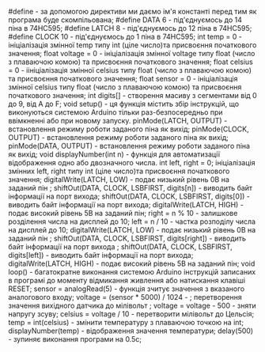 #define - за допомогою директиви ми даємо ім'я константі перед тим як програма буде скомпільована;
#define DATA 6 - під'єднуємось до 14 піна в 74HC595;
#define LATCH 8 - під'єднуємось до 12 піна в 74HC595;
#define CLOCK 10 - під'єднуємось до 1 піна в 74HC595;
int temp = 0 - ініціалізація змінної temp типу int (ціле число)та присвоєння початкового значення;
float voltage = 0 - ініціалізація змінної voltage типу float (число з плаваючою комою) та присвоєння початкового значення;
float celsius = 0 - іініціалізація змінної celsius типу float (число з плаваючою комою) та присвоєння початкового значення; 
float sensor = 0 - ініціалізація змінної celsius типу float (число з плаваючою комою) та присвоєння початкового значення; 
int digits[] - створення масиву з сегментами від 0 до 9, від А до F;
void setup() - ця функція містить збір інструкцій, що виконуються системою Arduino тільки раз-безпосередньо при ввімкненні або при новому запуску.
pinMode(LATCH, OUTPUT) - встановлення режиму роботи заданого піна як вихід;
pinMode(CLOCK, OUTPUT) - встановлення режиму роботи заданого піна як вихід;
pinMode(DATA, OUTPUT) - встановлення режиму роботи заданого піна як вихід;
void displayNumber(int n) - функція для автоматизації відображення одно або двозначного числа.
int left, right = 0; ініціалізація змінних left, right типу int (ціле число)та присвоєння початкового значення;
digitalWrite(LATCH, LOW) - подає низький рівень 0В на заданий пін ;
shiftOut(DATA, CLOCK, LSBFIRST, digits[n]) - виводить байт інформації на порт вихода;
shiftOut(DATA, CLOCK, LSBFIRST, digits[0]) - виводить байт інформації на порт вихода;
digitalWrite(LATCH, HIGH) - подає високий рівень 5В на заданий пін;
right = n % 10 - залишкове розділення числа на дисплей до 10;
left = n / 10 - частка розподілу числа на дисплей до 10;
digitalWrite(LATCH, LOW) - подає низький рівень 0В на заданий пін ;
shiftOut(DATA, CLOCK, LSBFIRST, digits[right]) - виводить байт інформації на порт вихода ;
shiftOut(DATA, CLOCK, LSBFIRST, digits[left]) -  виводить байт інформації на порт вихода;
digitalWrite(LATCH, HIGH) - подає високий рівень 5В на заданий пін;
void loop() - багатократне виконання системою Arduino інструкцій записаних в програмі до моменту відмикання живлення або натискання клавіші RESET;
sensor = analogRead(5) - функція зчитує значення з вказаного аналогового входу;
voltage = (sensor * 5000) / 1024 - ; перетворення значення вихідного датчика до мілівольт ;
voltage = voltage - 500 - зняти напругу зсуву;
celsius = voltage / 10 - перетворити мілівольт до Цельсія;
temp = int(celsius) - змінити температуру з плаваючою точкою на int;
displayNumber(temp) - відображення значення температури;
delay(500) - зупиняє виконання програми на 0.5с;